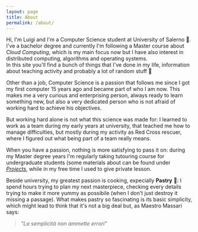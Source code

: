 ```yaml
---
layout: page
title: About
permalink: /about/
---
```


Hi, I'm Luigi and I'm a Computer Science student at University of Salerno 🏫.  
I've a bachelor degree and currently I'm following a Master course about *Cloud Computing*, which is my main focus now but I have also interest in distributed computing, algorithms and operating systems.  
In this site you'll find a bunch of things that I've done in my life, information about teaching activity and probably a lot of random stuff 🐲 

Other than a job, Computer Science is a passion that follows me since I got my first computer 15 years ago and became part of who I am now. This makes me a very curious and enterprising person, always ready to learn something new, but also a very dedicated person who is not afraid of working hard to achieve his objectives. 

But working hard alone is not what this science was made for: I learned to work as a team during my early years at university, that teached me how to manage difficulties, but mostly during my activity as Red Cross rescuer, where I figured out what being part of a team really means.   

When you have a passion, nothing is more satisfying to pass it on: during my Master degree years I'm regularly taking tutouring course for undergraduate students (some materials about can be found under *[Projects](/projects)*, while in my free time I used to give private lesson. 


Beside university, my greatest passion is cooking, expecially **Pastry** 🍰: I spend hours trying to plan my next masterpiece, checking every details trying to make it more yummy as possibile (when I don't just destroy it missing a passage). What makes pastry so fascinating is its basic simplicity, which might lead to think that it's not a big deal but, as Maestro Massari says:

>*"La semplicità non ammette errori"*
